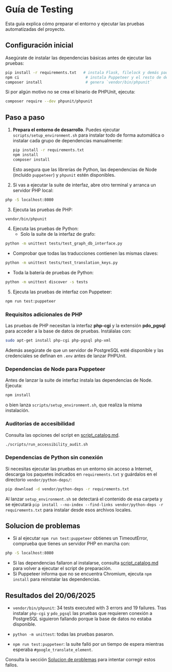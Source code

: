 # Guía de Testing

Esta guía explica cómo preparar el entorno y ejecutar las pruebas automatizadas del proyecto.

## Configuración inicial

Asegúrate de instalar las dependencias básicas antes de ejecutar las pruebas:

```bash
pip install -r requirements.txt   # instala Flask, filelock y demás paquetes de Python
npm ci                             # instala Puppeteer y el resto de dependencias de Node
composer install                   # genera `vendor/bin/phpunit`
```

Si por algún motivo no se crea el binario de PHPUnit, ejecuta:

```bash
composer require --dev phpunit/phpunit
```

## Paso a paso

1. **Prepara el entorno de desarrollo**. Puedes ejecutar `scripts/setup_environment.sh` para instalar todo de forma automática o instalar cada grupo de dependencias manualmente:

   ```bash
   pip install -r requirements.txt
   npm install
   composer install
   ```

   Esto asegura que las librerías de Python, las dependencias de Node (incluido `puppeteer`) y `phpunit` estén disponibles.

2. Si vas a ejecutar la suite de interfaz, abre otro terminal y arranca un servidor PHP local:

```bash
php -S localhost:8080
```

3. Ejecuta las pruebas de PHP:

```bash
vendor/bin/phpunit
```

4. Ejecuta las pruebas de Python:
   - Solo la suite de la interfaz de grafo:

```bash
python -m unittest tests/test_graph_db_interface.py
```

   - Comprobar que todas las traducciones contienen las mismas claves:

```bash
python -m unittest tests/test_translation_keys.py
```

- Toda la batería de pruebas de Python:

```bash
python -m unittest discover -s tests
```

5. Ejecuta las pruebas de interfaz con Puppeteer:

```bash
npm run test:puppeteer
```

### Requisitos adicionales de PHP

Las pruebas de PHP necesitan la interfaz **php-cgi** y la extensión
**pdo_pgsql** para acceder a la base de datos de pruebas. Instálalas con:

```bash
sudo apt-get install php-cgi php-pgsql php-xml
```

Además asegúrate de que un servidor de PostgreSQL esté disponible y las
credenciales se definan en `.env` antes de lanzar PHPUnit.

### Dependencias de Node para Puppeteer

Antes de lanzar la suite de interfaz instala las dependencias de Node. Ejecuta:

```bash
npm install
```

o bien lanza `scripts/setup_environment.sh`, que realiza la misma instalación.

### Auditorías de accesibilidad

Consulta las opciones del script en [script_catalog.md](script_catalog.md).

```bash
./scripts/run_accessibility_audit.sh
```

### Dependencias de Python sin conexión

Si necesitas ejecutar las pruebas en un entorno sin acceso a Internet, descarga
los paquetes indicados en `requirements.txt` y guárdalos en el directorio
`vendor/python-deps/`:

```bash
pip download -d vendor/python-deps -r requirements.txt
```

Al lanzar `setup_environment.sh` se detectará el contenido de esa carpeta y se
ejecutará `pip install --no-index --find-links vendor/python-deps -r
requirements.txt` para instalar desde esos archivos locales.

## Solucion de problemas

- Si al ejecutar `npm run test:puppeteer` obtienes un TimeoutError, comprueba que tienes un servidor PHP en marcha con:

```bash
php -S localhost:8080
```

- Si las dependencias fallaron al instalarse, consulta [script_catalog.md](script_catalog.md) para volver a ejecutar el script de preparación.
- Si Puppeteer informa que no se encuentra Chromium, ejecuta `npm install` para reinstalar las dependencias.

## Resultados del 20/06/2025

- `vendor/bin/phpunit`: 34 tests executed with 3 errors and 19 failures. Tras instalar `php-cgi` y `pdo_pgsql` las pruebas que requieren conexión a PostgreSQL siguieron fallando porque la base de datos no estaba disponible.

- `python -m unittest`: todas las pruebas pasaron.

- `npm run test:puppeteer`: la suite falló por un tiempo de espera mientras esperaba `#google_translate_element`.

Consulta la sección [Solucion de problemas](#solucion-de-problemas) para intentar corregir estos fallos.
